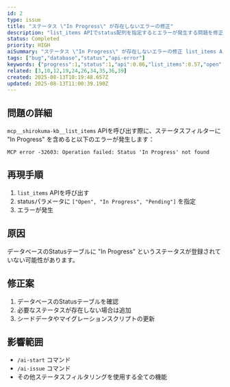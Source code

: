 ```yaml
---
id: 2
type: issue
title: "ステータス \"In Progress\" が存在しないエラーの修正"
description: "list_items APIでstatus配列を指定するとエラーが発生する問題を修正完了"
status: Completed
priority: HIGH
aiSummary: "ステータス \"In Progress\" が存在しないエラーの修正 list_items APIでstatus: [\"Open\",\"In Progress\",\"Pending\"]を指定すると、\"Status 'In Progress' not found\"エラーが発生する ## 問題の詳細\n\n`mcp__shirokuma-kb__list_items` APIを呼び出す際に、ステータスフィルターに"
tags: ["bug","database","status","api-error"]
keywords: {"progress":1,"status":1,"api":0.86,"list_items":0.57,"open":0.57}
related: [3,10,12,19,24,26,34,35,36,39]
created: 2025-08-13T10:19:48.657Z
updated: 2025-08-13T11:00:39.190Z
---
```


## 問題の詳細

`mcp__shirokuma-kb__list_items` APIを呼び出す際に、ステータスフィルターに "In Progress" を含めると以下のエラーが発生します：

```
MCP error -32603: Operation failed: Status 'In Progress' not found
```

## 再現手順

1. `list_items` APIを呼び出す
2. statusパラメータに `["Open", "In Progress", "Pending"]` を指定
3. エラーが発生

## 原因

データベースのStatusテーブルに "In Progress" というステータスが登録されていない可能性があります。

## 修正案

1. データベースのStatusテーブルを確認
2. 必要なステータスが存在しない場合は追加
3. シードデータやマイグレーションスクリプトの更新

## 影響範囲

- `/ai-start` コマンド
- `/ai-issue` コマンド  
- その他ステータスフィルタリングを使用する全ての機能